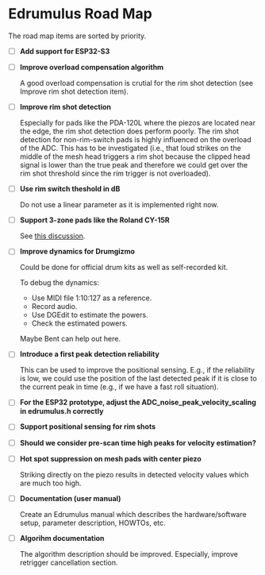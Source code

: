 # Edrumulus Road Map

The road map items are sorted by priority.

- [ ] **Add support for ESP32-S3**

- [ ] **Improve overload compensation algorithm**

  A good overload compensation is crutial for the rim shot detection (see Improve rim shot detection item).

- [ ] **Improve rim shot detection**

  Especially for pads like the PDA-120L where the piezos are located near the edge, the rim shot detection does perform poorly.
  The rim shot detection for non-rim-switch pads is highly influenced on the overload of the ADC. This has to be investigated
  (i.e., that loud strikes on the middle of the mesh head triggers a rim shot because the clipped head signal is lower than
  the true peak and therefore we could get over the rim shot threshold since the rim trigger is not overloaded).

- [ ] **Use rim switch theshold in dB**

  Do not use a linear parameter as it is implemented right now.

- [ ] **Support 3-zone pads like the Roland CY-15R**

  See [this discussion](https://github.com/corrados/edrumulus/discussions/73#discussioncomment-5623391).

- [ ] **Improve dynamics for Drumgizmo**

  Could be done for official drum kits as well as self-recorded kit.

  To debug the dynamics:
  - Use MIDI file 1:10:127 as a reference.
  - Record audio.
  - Use DGEdit to estimate the powers.
  - Check the estimated powers.

  Maybe Bent can help out here.

- [ ] **Introduce a first peak detection reliability**

  This can be used to improve the positional sensing. E.g., if the reliability is low, we could
  use the position of the last detected peak if it is close to the current peak in time (e.g., if
  we have a fast roll situation).

- [ ] **For the ESP32 prototype, adjust the ADC_noise_peak_velocity_scaling in edrumulus.h correctly**

- [ ] **Support positional sensing for rim shots**

- [ ] **Should we consider pre-scan time high peaks for velocity estimation?**

- [ ] **Hot spot suppression on mesh pads with center piezo**

  Striking directly on the piezo results in detected velocity values which are much too high.

- [ ] **Documentation (user manual)**

  Create an Edrumulus manual which describes the hardware/software setup, parameter description, HOWTOs, etc.

- [ ] **Algorihm documentation**

  The algorithm description should be improved. Especially, improve retrigger cancellation section.


